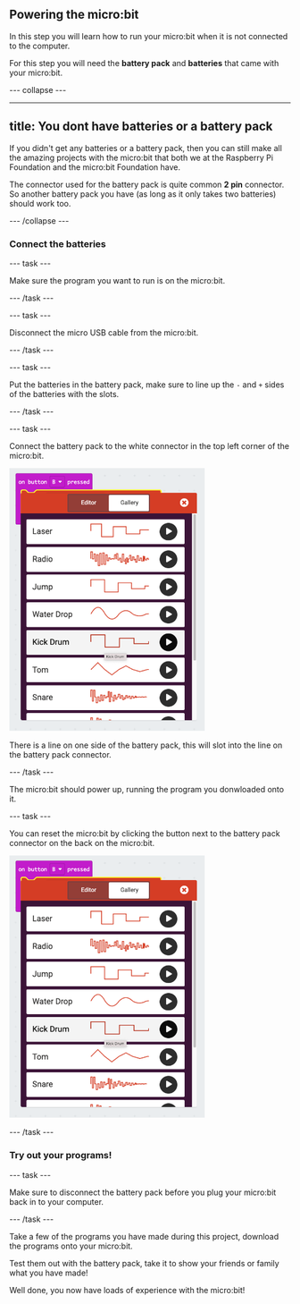 ## Powering the micro:bit

In this step you will learn how to run your micro:bit when it is not connected to the computer. 

For this step you will need the **battery pack** and **batteries** that came with your micro:bit. 

--- collapse ---

---
title: You dont have batteries or a battery pack
---

If you didn't get any batteries or a battery pack, then you can still make all the amazing projects with the micro:bit that both we at the Raspberry Pi Foundation and the micro:bit Foundation have. 

The connector used for the battery pack is quite common **2 pin** connector. So another battery pack you have (as long as it only takes two batteries) should work too.

--- /collapse ---

### Connect the batteries

--- task ---

Make sure the program you want to run is on the micro:bit.

--- /task ---

--- task ---

Disconnect the micro USB cable from the micro:bit.

--- /task ---

--- task ---

Put the batteries in the battery pack, make sure to line up the `-` and `+` sides of the batteries with the slots.

--- /task ---

--- task ---

Connect the battery pack to the white connector in the top left corner of the micro:bit. 

<img src="images/drum-noise-gallery.png" alt="The Gallery tab of the play block, with the kick drum sound highlighted." width="350"/>

There is a line on one side of the battery pack, this will slot into the line on the battery pack connector. 

--- /task ---

The micro:bit should power up, running the program you donwloaded onto it.

--- task ---

You can reset the micro:bit by clicking the button next to the battery pack connector on the back on the micro:bit. 

<img src="images/drum-noise-gallery.png" alt="The Gallery tab of the play block, with the kick drum sound highlighted." width="350"/>

--- /task ---

### Try out your programs!

--- task ---

Make sure to disconnect the battery pack before you plug your micro:bit back in to your computer.

--- /task ---

Take a few of the programs you have made during this project, download the programs onto your micro:bit.

Test them out with the battery pack, take it to show your friends or family what you have made! 

Well done, you now have loads of experience with the micro:bit!